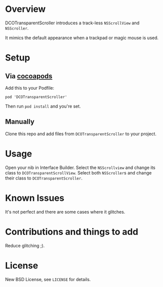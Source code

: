 # Overview

DCOTransparentScroller introduces a track-less `NSScrollView` and `NSScroller`.

It mimics the default appearance when a trackpad or magic mouse is used.

# Setup

## Via [cocoapods](http://cocoapods.org)

Add this to your Podfile:

    pod 'DCOTransparentScroller'

Then run `pod install` and you're set.

## Manually

Clone this repo and add files from `DCOTransparentScroller` to your project.

# Usage

Open your nib in Interface Builder. Select the `NSScrollview` and change its class to `DCOTransparentScrollView`. Select both `NSScroller`s and change their class to `DCOTransparentScroller`.

# Known Issues

It's not perfect and there are some cases where it glitches.

# Contributions and things to add

Reduce glitching ;).

# License

New BSD License, see `LICENSE` for details.
